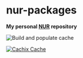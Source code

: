 # nur-packages

**My personal [NUR](https://github.com/nix-community/NUR) repository**

![Build and populate cache](https://github.com/Guanran928/nur-packages/workflows/Build%20and%20populate%20cache/badge.svg)

[![Cachix Cache](https://img.shields.io/badge/cachix-guanran928gblue.svg)](https://guanran928.cachix.org)

